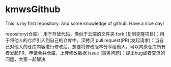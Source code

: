 # kmwsGithub
This is my first repository.
And some knowledge of github.
Have a nice day!

repository(仓库)：用于存放代码，类似于云端的文件夹
fork (复制克隆项目)：用于将他人的仓库引入到自己的仓库中。深拷贝
pull request(PR)(发起请求)：当自己对他人的仓库内容进行修改后，想要将修改版本分享给他人，可以向原仓库所有者发起PR，申请合并仓库，上传修改数据
issue (事务问题)：提出bug或者交流的问题，大家一起解决

